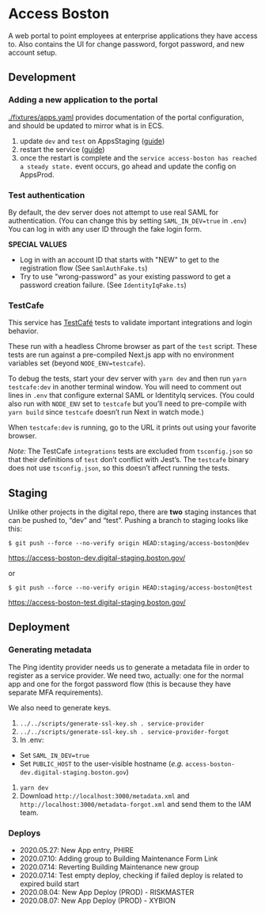 # Access Boston

A web portal to point employees at enterprise applications they have access to.
Also contains the UI for change password, forgot password, and new account
setup.

## Development

### Adding a new application to the portal
[./fixtures/apps.yaml](./fixtures/apps.yaml) provides documentation of the portal configuration, and should be updated to mirror what is in ECS.

1. update `dev` and `test` on AppsStaging ([guide](https://app.gitbook.com/@boston/s/digital/guides/amazon-web-services/service-configuration/editing-a-projects-.env-using-cyberduck))
2. restart the service ([guide](https://app.gitbook.com/@boston/s/digital/guides/amazon-web-services/service-configuration/restarting-an-ecs-service))
3. once the restart is complete and the `service access-boston has reached a steady state.` event occurs, go ahead and update the config on AppsProd.


### Test authentication

By default, the dev server does not attempt to use real SAML for authentication.
(You can change this by setting `SAML_IN_DEV=true` in `.env`) You can log in
with any user ID through the fake login form.

**SPECIAL VALUES**

 * Log in with an account ID that starts with "NEW" to get to the registration
   flow (See `SamlAuthFake.ts`)
 * Try to use "wrong-password" as your existing password to get a password
   creation failure. (See `IdentityIqFake.ts`) 

### TestCafe

This service has [TestCafé](http://devexpress.github.io/testcafe/) tests to
validate important integrations and login behavior.

These run with a headless Chrome browser as part of the `test` script. These
tests are run against a pre-compiled Next.js app with no environment variables
set (beyond `NODE_ENV=testcafe`).

To debug the tests, start your dev server with `yarn dev` and then run `yarn
testcafe:dev` in another terminal window. You will need to comment out lines
in `.env` that configure external SAML or IdentityIq services. (You could also
run with `NODE_ENV` set to `testcafe` but you’ll need to pre-compile with `yarn
build` since `testcafe` doesn’t run Next in watch mode.)

When `testcafe:dev` is running, go to the URL it prints out using your favorite
browser.

_Note:_ The TestCafe `integrations` tests are excluded from `tsconfig.json` so
that their definitions of `test` don’t conflict with Jest’s. The `testcafe`
binary does not use `tsconfig.json`, so this doesn’t affect running the tests.

## Staging

Unlike other projects in the digital repo, there are **two** staging instances
that can be pushed to, “dev” and “test”. Pushing a branch to staging looks like
this:

```
$ git push --force --no-verify origin HEAD:staging/access-boston@dev
```
https://access-boston-dev.digital-staging.boston.gov/

or
```
$ git push --force --no-verify origin HEAD:staging/access-boston@test
```
https://access-boston-test.digital-staging.boston.gov/

## Deployment

### Generating metadata

The Ping identity provider needs us to generate a metadata file in order to
register as a service provider. We need two, actually: one for the normal app
and one for the forgot password flow (this is because they have separate MFA
requirements).

We also need to generate keys.

 1) `../../scripts/generate-ssl-key.sh . service-provider`
 1) `../../scripts/generate-ssl-key.sh . service-provider-forgot`
 1) In .env:
   * Set `SAML_IN_DEV=true`
   * Set `PUBLIC_HOST` to the user-visible hostname (_e.g._ `access-boston-dev.digital-staging.boston.gov`)
 1) `yarn dev`
 1) Download `http://localhost:3000/metadata.xml` and
    `http://localhost:3000/metadata-forgot.xml` and send them to the IAM team.


### Deploys

- 2020.05.27: New App entry, PHIRE
- 2020.07.10: Adding group to Building Maintenance Form Link
- 2020.07.14: Reverting Building Maintenance new group
- 2020.07.14: Test empty deploy, checking if failed deploy is related to expired build start
- 2020.08.04: New App Deploy (PROD) - RISKMASTER
- 2020.08.07: New App Deploy (PROD) - XYBION

